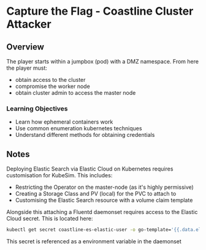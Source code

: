 # Capture the Flag - Coastline Cluster Attacker

## Overview

The player starts within a jumpbox (pod) with a DMZ namespace. From here the player must:

* obtain access to the cluster
* compromise the worker node
* obtain cluster admin to access the master node

### Learning Objectives

* Learn how ephemeral containers work
* Use common enumeration kubernetes techniques
* Understand different methods for obtaining credentials

## Notes

Deploying Elastic Search via Elastic Cloud on Kubernetes requires customisation for KubeSim. This includes:

* Restricting the Operator on the master-node (as it's highly permissive)
* Creating a Storage Class and PV (local) for the PVC to attach to
* Customising the Elastic Search resource with a volume claim template

Alongside this attaching a Fluentd daemonset requires access to the Elastic Cloud secret. This is located here:

```bash
kubectl get secret coastline-es-elastic-user -o go-template='{{.data.elastic | base64decode}}'
```

This secret is referenced as a environment variable in the daemonset


